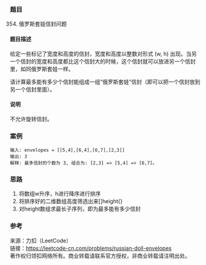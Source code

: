 ### 题目
354. 俄罗斯套娃信封问题

#### 题目描述
给定一些标记了宽度和高度的信封，宽度和高度以整数对形式 (w, h) 出现。当另一个信封的宽度和高度都比这个信封大的时候，这个信封就可以放进另一个信封里，如同俄罗斯套娃一样。

请计算最多能有多少个信封能组成一组“俄罗斯套娃”信封（即可以把一个信封放到另一个信封里面）。

#### 说明
不允许旋转信封。

### 案例
```案例
输入: envelopes = [[5,4],[6,4],[6,7],[2,3]]
输出: 3 
解释: 最多信封的个数为 3, 组合为: [2,3] => [5,4] => [6,7]。
```

### 思路
1. 将数组w升序，h进行降序进行排序  
2. 将排序好的二维数组高度筛选出来[]height{}  
3. 对height数组求最长子序列，即为最多能有多少信封  

### 参考
来源：力扣（LeetCode）  
链接：https://leetcode-cn.com/problems/russian-doll-envelopes  
著作权归领扣网络所有。商业转载请联系官方授权，非商业转载请注明出处。  
